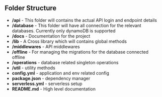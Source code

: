 ## Folder Structure
- **/api** - This folder will contains the actual API login and endpoint details
- **/database** - This folder will have all connection for the relevant databases. Currently only dynamoDB is supported
- **/docs** - Documentation for the project
- **/lib** - A Cross library which will contains global methods
- **/middlewares** - API middlewares
- **/offline** - For managing the migrations for the database connected offline
- **/operations** - database related singleton operations
- **/util** - utility methods
- **config.yml** - application and env related config
- **package.json** - dependency manager
- **serverless.yml** - serverless setup
- **README.md** - High level documentation
